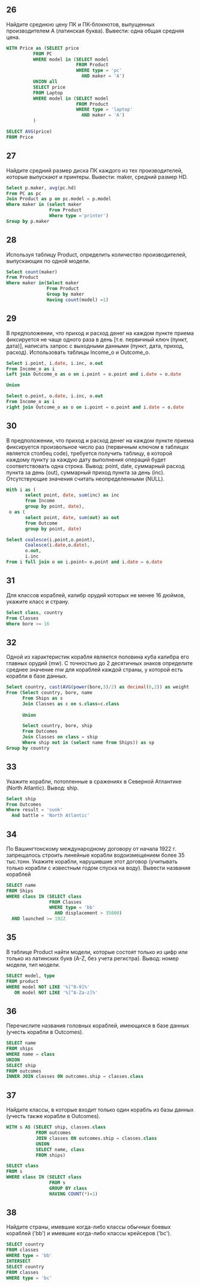 ## 26

Найдите среднюю цену ПК и ПК-блокнотов, выпущенных производителем A (латинская буква). Вывести: одна общая средняя цена.

```sql
WITH Price as (SELECT price
          FROM PC 
          WHERE model in (SELECT model
                          FROM Product
                          WHERE type = 'pc'
                            AND maker = 'A')                        
          UNION all
          SELECT price
          FROM Laptop
          WHERE model in (SELECT model
                          FROM Product
                          WHERE type = 'laptop'
                            AND maker = 'A')
          )

SELECT AVG(price)
FROM Price
```


## 27

Найдите средний размер диска ПК каждого из тех производителей, которые выпускают и принтеры. Вывести: maker, средний размер HD.

```sql
Select p.maker, avg(pc.hd)
From PC as pc
Join Product as p on pc.model = p.model
Where maker in (select maker
                From Product
                Where type ='printer')
Group by p.maker
```

## 28

Используя таблицу Product, определить количество производителей, выпускающих по одной модели.

```sql
Select count(maker)
From Product
Where maker in(Select maker
               From Product
               Group by maker
               Having count(model) =1)
```

## 29

В предположении, что приход и расход денег на каждом пункте приема фиксируется не чаще одного раза в день [т.е. первичный ключ (пункт, дата)], написать запрос с выходными данными (пункт, дата, приход, расход). Использовать таблицы Income_o и Outcome_o.

```sql
Select i.point, i.date, i.inc, o.out
From Income_o as i
Left join Outcome_o as o on i.point = o.point and i.date = o.date

Union

Select o.point, o.date, i.inc, o.out
From Income_o as i
right join Outcome_o as o on i.point = o.point and i.date = o.date
```

## 30

В предположении, что приход и расход денег на каждом пункте приема фиксируется произвольное число раз (первичным ключом в таблицах является столбец code), требуется получить таблицу, в которой каждому пункту за каждую дату выполнения операций будет соответствовать одна строка.
Вывод: point, date, суммарный расход пункта за день (out), суммарный приход пункта за день (inc). Отсутствующие значения считать неопределенными (NULL).

```sql
With i as (
       select point, date, sum(inc) as inc
       from Income
       group by point, date), 
 o as (
       select point, date, sum(out) as out
       from Outcome
       group by point, date)

Select coalesce(i.point,o.point),
       Coalesce(i.date,o.date),
       o.out, 
       i.inc
From i full join o on i.point= o.point and i.date = o.date
```

## 31

Для классов кораблей, калибр орудий которых не менее 16 дюймов, укажите класс и страну.

```sql
Select class, country
From Classes
Where bore >= 16
```

## 32

Одной из характеристик корабля является половина куба калибра его главных орудий (mw). С точностью до 2 десятичных знаков определите среднее значение mw для кораблей каждой страны, у которой есть корабли в базе данных.

```sql
Select country, cast(AVG(power(bore,3)/2) as decimal(6,2)) as weight
From (Select country, bore, name
      From Ships as s
      Join Classes as c on s.class=c.class
      
      Union 

      Select country, bore, ship 
      From Outcomes 
      Join Classes on class = ship
      Where ship not in (select name from Ships)) as sp
Group by country
```

## 33

Укажите корабли, потопленные в сражениях в Северной Атлантике (North Atlantic). Вывод: ship.

```sql
Select ship
From Outcomes
Where result = 'sunk'
  And battle = 'North Atlantic'
```

## 34

По Вашингтонскому международному договору от начала 1922 г. запрещалось строить линейные корабли водоизмещением более 35 тыс.тонн. Укажите корабли, нарушившие этот договор (учитывать только корабли c известным годом спуска на воду). Вывести названия кораблей

```sql
SELECT name
FROM Ships
WHERE class IN (SELECT class
                FROM Classes
                WHERE type = 'bb'
                  AND displacement > 35000)
  AND launched >= 1922
```

## 35

В таблице Product найти модели, которые состоят только из цифр или только из латинских букв (A-Z, без учета регистра).
Вывод: номер модели, тип модели.

```sql
SELECT model, type
FROM product
WHERE model NOT LIKE '%[^0-9]%' 
   OR model NOT LIKE '%[^A-Za-z]%'
```

## 36

Перечислите названия головных кораблей, имеющихся в базе данных (учесть корабли в Outcomes).

```sql
SELECT name
FROM ships 
WHERE name = class
UNION
SELECT ship
FROM outcomes
INNER JOIN classes ON outcomes.ship = classes.class
```

## 37

Найдите классы, в которые входит только один корабль из базы данных (учесть также корабли в Outcomes).

```sql
WITH s AS (SELECT ship, classes.class
           FROM outcomes
           JOIN classes ON outcomes.ship = classes.class
           UNION
           SELECT name, class
           FROM ships)

SELECT class 
FROM s   
WHERE class IN (SELECT class
                FROM s
                GROUP BY class
                HAVING COUNT(*)=1)
```

## 38

Найдите страны, имевшие когда-либо классы обычных боевых кораблей ('bb') и имевшие когда-либо классы крейсеров ('bc').

```sql
SELECT country 
FROM classes
WHERE type = 'bb'
INTERSECT
SELECT country 
FROM classes
WHERE type = 'bc'
```
